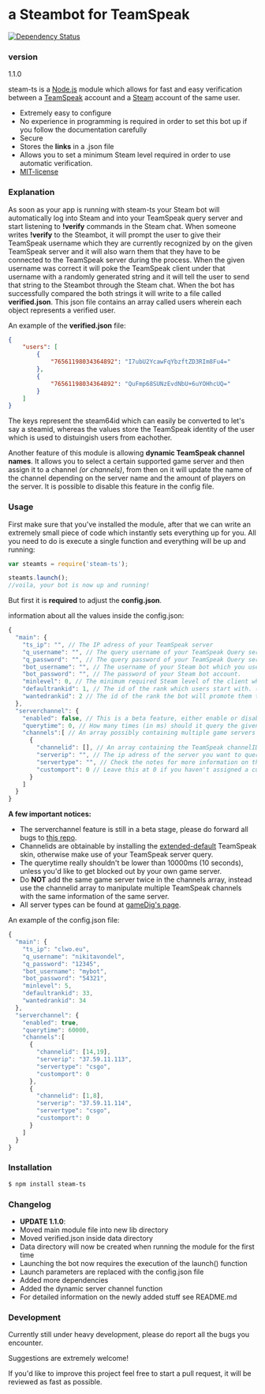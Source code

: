 # a Steambot for TeamSpeak
[![Dependency Status](https://david-dm.org/nikitavondel/steam-ts.svg)](https://david-dm.org/nikitavondel/steam-ts)
### version

1.1.0

steam-ts is a [Node.js] module which allows for fast and easy verification between a [TeamSpeak] account and a [Steam] account of the same user.

  - Extremely easy to configure
  - No experience in programming is required in order to set this bot up if you follow the documentation carefully
  - Secure
  - Stores the **links** in a .json file
  - Allows you to set a minimum Steam level required in order to use automatic verification.
  - [MIT-license]

### Explanation

As soon as your app is running with steam-ts your Steam bot will automatically log into Steam and into your TeamSpeak query server and start listening to **!verify** commands in the Steam chat.
When someone writes **!verify** to the Steambot, it will prompt the user to give their TeamSpeak username which they are currently recognized by on the given TeamSpeak server and it will also warn them that they have to be connected to the TeamSpeak server during the process.
When the given username was correct it will poke the TeamSpeak client under that username with a randomly generated string and it will tell the user to send that string to the Steambot through the Steam chat. When the bot has successfully compared the both strings it will write to a file called **verified.json**.
This json file contains an array called users wherein each object represents a verified user.

An example of the **verified.json** file:
```json
{
    "users": [
        {
            "76561198034364892": "I7ubU2YcawFqYbzftZD3RIm8Fu4="
        },
        {
            "76561198034364892": "QuFmp68SUNzEvdNbU+6uYOHhcUQ="
        }
    ]
}
```
The keys represent the steam64id which can easily be converted to let's say a steamid, whereas the values store the TeamSpeak identity of the user which is used to distuingish users from eachother.

Another feature of this module is allowing **dynamic TeamSpeak channel names**. It allows you to select a certain supported game server and then assign it to a channel *(or channels)*, from then on it will update the name of the channel depending on the server name and the amount of players on the server. It is possible to disable this feature in the config file.

### Usage

First make sure that you've installed the module, after that we can write an extremely small piece of code which instantly sets everything up for you. All you need to do is execute a single function and everything will be up and running:

```javascript
var steamts = require('steam-ts');

steamts.launch();
//voila, your bot is now up and running!
```

But first it is **required** to adjust the **config.json**.

information about all the values inside the config.json:

```javascript
{
  "main": {
    "ts_ip": "", // The IP adress of your TeamSpeak server
    "q_username": "", // The query username of your TeamSpeak Query server (As admin: tools>ServerQuery Login)
    "q_password": "", // The query password of your TeamSpeak Query server
    "bot_username": "", // The username of your Steam bot which you use to log in.
    "bot_password": "", // The password of your Steam bot account.
    "minlevel": 0, // The minimum required Steam level of the client who wants to utilize the verification system.
    "defaultrankid": 1, // The id of the rank which users start with. (unverified rank)
    "wantedrankid": 2 // The id of the rank the bot will promote them to once they are verified. (verified rank)
  },
  "serverchannel": {
    "enabled": false, // This is a beta feature, either enable or disable it.
    "querytime": 0, // How many times (in ms) should it query the given game servers. (Do not set it lower than 10000)
    "channels":[ // An array possibly containing multiple game servers it needs to query.
      {
        "channelid": [], // An array containing the TeamSpeak channelID's which need to be manipulated (Read notes for info)
        "serverip": "", // The ip adress of the server you want to query (preferably no domain names here)
        "servertype": "", // Check the notes for more information on this one.
        "customport": 0 // Leave this at 0 if you haven't assigned a custom port to your server
      }
    ]
  }
}
```

**A few important notices:**
  - The serverchannel feature is still in a beta stage, please do forward all bugs to [this repo].
  - Channelids are obtainable by installing the [extended-default] TeamSpeak skin, otherwise make use of your TeamSpeak server query.
  - The querytime really shouldn't be lower than 10000ms (10 seconds), unless you'd like to get blocked out by your own game server.
  - Do **NOT** add the same game server twice in the channels array, instead use the channelid array to manipulate multiple TeamSpeak channels with the same information of the same server.
  - All server types can be found at [gameDig's page].

An example of the config.json file:

```javascript
{
  "main": {
    "ts_ip": "clwo.eu",
    "q_username": "nikitavondel",
    "q_password": "12345",
    "bot_username": "mybot",
    "bot_password": "54321",
    "minlevel": 5,
    "defaultrankid": 33,
    "wantedrankid": 34
  },
  "serverchannel": {
    "enabled": true,
    "querytime": 60000,
    "channels":[
      {
        "channelid": [14,19],
        "serverip": "37.59.11.113",
        "servertype": "csgo",
        "customport": 0
      },
      {
        "channelid": [1,8],
        "serverip": "37.59.11.114",
        "servertype": "csgo",
        "customport": 0
      }
    ]
  }
}
```



### Installation

```sh
$ npm install steam-ts
```

### Changelog
- **UPDATE 1.1.0**:
- Moved main module file into new lib directory
- Moved verified.json inside data directory
- Data directory will now be created when running the module for the first time
- Launching the bot now requires the execution of the launch() function
- Launch parameters are replaced with the config.json file
- Added more dependencies
- Added the dynamic server channel function
- For detailed information on the newly added stuff see README.md

### Development

Currently still under heavy development, please do report all the bugs you encounter.

Suggestions are extremely welcome!

If you'd like to improve this project feel free to start a pull request, it will be reviewed as fast as possible.


[Node.js]: <https://nodejs.org>
[TeamSpeak]: <https://teamspeak.com/>
[Steam]: <https://steamcommunity.com/>
[MIT-license]: <https://opensource.org/licenses/MIT>
[extended-default]: <http://addons.teamspeak.com/directory/skins/stylesheets/Extended-Client-Info.html>
[gameDig's page]: <https://github.com/sonicsnes/node-gamedig#supported>
[this repo]: <https://github.com/nikitavondel/steam-ts>
